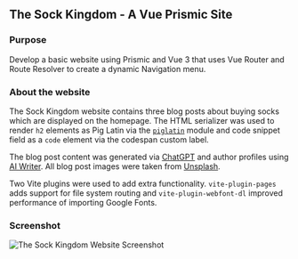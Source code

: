 ## The Sock Kingdom - A Vue Prismic Site

### Purpose

Develop a basic website using Prismic and Vue 3 that uses Vue Router and Route Resolver to create a dynamic Navigation menu.

### About the website

The Sock Kingdom website contains three blog posts about buying socks which are displayed on the homepage. The HTML serializer was used to render `h2` elements as Pig Latin via the [`piglatin`](https://github.com/montanaflynn/piglatin) module and code snippet field as a `code` element via the codespan custom label.

The blog post content was generated via [ChatGPT](https://openai.com/blog/chatgpt) and author profiles using [AI Writer](https://tools.picsart.com/text/ai-writer). All blog post images were taken from [Unsplash](https://unsplash.com).

Two Vite plugins were used to add extra functionality. `vite-plugin-pages` adds support for file system routing and `vite-plugin-webfont-dl` improved performance of importing Google Fonts.

### Screenshot

![The Sock Kingdom Website Screenshot](https://user-images.githubusercontent.com/26024131/235723307-a083f70f-8458-41d6-97b6-b2610448a94c.png)
